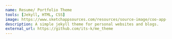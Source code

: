 ```yaml
---
name: Resume/ Portfolio Theme
tools: [Jekyll, HTML, CSS]
image: https://www.sketchappsources.com/resources/source-image/coo-app-concept-subgaurav.jpg
description: A simple jekyll theme for personal websites and blogs.
external_url: https://github.com/its-k/me_theme
---
```


